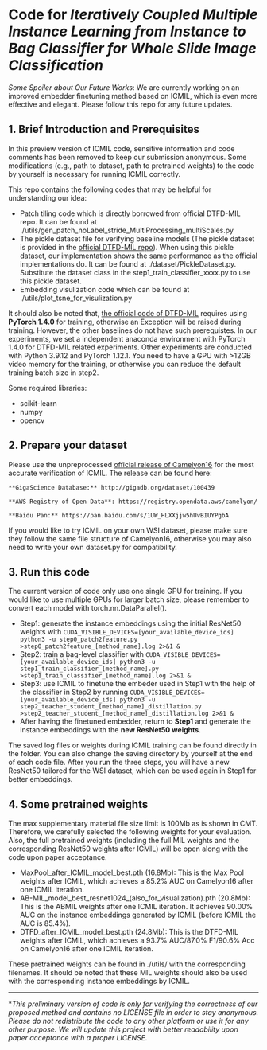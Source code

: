# Code for *Iteratively Coupled Multiple Instance Learning from Instance to Bag Classifier for Whole Slide Image Classification*

*Some Spoiler about Our Future Works*: We are currently working on an improved embedder finetuning method based on ICMIL, which is even more effective and elegant. Please follow this repo for any future updates.

## 1. Brief Introduction and Prerequisites

In this preview version of ICMIL code, sensitive information and code comments has been removed to keep our submission anonymous. Some modifications (e.g., path to dataset, path to pretrained weights) to the code by yourself is necessary for running ICMIL correctly.

This repo contains the following codes that may be helpful for understanding our idea:

- Patch tiling code which is directly borrowed from official DTFD-MIL repo. It can be found at ./utils/gen_patch_noLabel_stride_MultiProcessing_multiScales.py
- The pickle dataset file for verifying baseline models (The pickle dataset is provided in the [official DTFD-MIL repo](https://github.com/hrzhang1123/DTFD-MIL)). When using this pickle dataset, our implementation shows the same performance as the official implementations do. It can be found at ./dataset/PickleDataset.py. Substitute the dataset class in the step1_train_classifier_xxxx.py to use this pickle dataset.
- Embedding visulization code which can be found at ./utils/plot_tsne_for_visulization.py

It should also be noted that, [the official code of DTFD-MIL](https://github.com/hrzhang1123/DTFD-MIL) requires using **PyTorch 1.4.0** for training, otherwise an Exception will be raised during training. However, the other baselines do not have such prerequistes. In our experiments, we set a independent anaconda environment with PyTorch 1.4.0 for DTFD-MIL related experiments. Other experiments are conducted with Python 3.9.12 and PyTorch 1.12.1. You need to have a GPU with >12GB video memory for the training, or otherwise you can reduce the default training batch size in step2.

Some required libraries:

- scikit-learn
- numpy
- opencv

## 2. Prepare your dataset

Please use the unpreprocessed [official release of Camelyon16](https://camelyon17.grand-challenge.org/Data/) for the most accurate verification of ICMIL. The release  can be found here:

    **GigaScience Database:** http://gigadb.org/dataset/100439

    **AWS Registry of Open Data**: https://registry.opendata.aws/camelyon/

    **Baidu Pan:** https://pan.baidu.com/s/1UW_HLXXjjw5hUvBIUYPgbA

If you would like to try ICMIL on your own WSI dataset, please make sure they follow the same file structure of Camelyon16, otherwise you may also need to write your own dataset.py for compatibility.

## 3. Run this code

The current version of code only use one single GPU for training. If you would like to use multiple GPUs for larger batch size, please remember to convert each model with torch.nn.DataParallel().

* Step1: generate the instance embeddings using the initial ResNet50 weights with ``CUDA_VISIBLE_DEVICES=[your_available_device_ids] python3 -u step0_patch2feature.py >step0_patch2feature_[method_name].log 2>&1 &``
* Step2: train a bag-level classifier with ``CUDA_VISIBLE_DEVICES=[your_available_device_ids] python3 -u step1_train_classifier_[method_name].py >step1_train_classifier_[method_name].log 2>&1 &``
* Step3: use ICMIL to finetune the embeder used in Step1 with the help of the classifier in Step2 by running  ``CUDA_VISIBLE_DEVICES=[your_available_device_ids] python3 -u step2_teacher_student_[method_name]_distillation.py >step2_teacher_student_[method_name]_distillation.log 2>&1 &``
* After having the finetuned embedder, return to **Step1** and generate the instance embeddings with the **new ResNet50 weights**.

The saved log files or weights during ICMIL training can be found directly in the folder. You can also change the saving directory by yourself at the end of each code file. After you run the three steps, you will have a new ResNet50 tailored for the WSI dataset, which can be used again in Step1 for better embeddings.

## 4. Some pretrained weights

The max supplementary material file size limit is 100Mb as is shown in CMT. Therefore, we carefully selected the following weights for your evaluation. Also, the full pretrained weights (including the full MIL weights and the corresponding ResNet50 weights after ICMIL) will be open along with the code upon paper acceptance.

- MaxPool_after_ICMIL_model_best.pth (16.8Mb): This is the Max Pool weights after ICMIL, which achieves a 85.2% AUC on Camelyon16 after one ICMIL iteration.
- AB-MIL_model_best_resnet1024_(also_for_visualization).pth (20.8Mb): This is the ABMIL weights after one ICMIL iteration. It achieves 90.00% AUC on the instance embeddings generated by ICMIL (before ICMIL the AUC is 85.4%).
- DTFD_after_ICMIL_model_best.pth (24.8Mb): This is the DTFD-MIL weights after ICMIL, which achieves a 93.7% AUC/87.0% F1/90.6% Acc on Camelyon16 after one ICMIL iteration.

These pretrained weights can be found in ./utils/ with the corresponding filenames. It should be noted that these MIL weights should also be used with the corresponding instance embeddings by ICMIL.

---

**This preliminary version of code is only for verifying the correctness of our proposed method and contains no LICENSE file in order to stay anonymous. Please do not redistribute the code to any other platform or use it for any other purpose. We will update this project with better readability upon paper acceptance with a proper LICENSE.*
